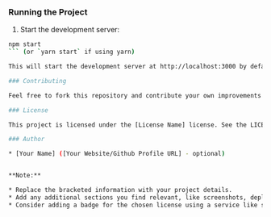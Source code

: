 ### Running the Project

1. Start the development server:

```bash
npm start
``` (or `yarn start` if using yarn)

This will start the development server at http://localhost:3000 by default. You can view your project in the browser at this URL.

### Contributing

Feel free to fork this repository and contribute your own improvements!

### License

This project is licensed under the [License Name] license. See the LICENSE file for details.

### Author

* [Your Name] ([Your Website/Github Profile URL] - optional)


**Note:**

* Replace the bracketed information with your project details.
* Add any additional sections you find relevant, like screenshots, deployment instructions, or known issues.
* Consider adding a badge for the chosen license using a service like shields.io ([https://shields.io/](https://shields.io/)).